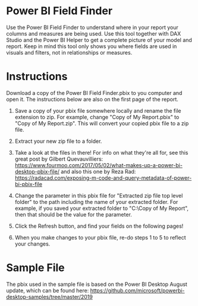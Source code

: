 # Power BI Field Finder

Use the Power BI Field Finder to understand where in your report your columns and measures are being used.  Use this tool together with DAX Studio and the Power BI Helper to get a complete picture of your model and report.  Keep in mind this tool only shows you where fields are used in visuals and filters, not in relationships or measures.

# Instructions
Download a copy of the Power BI Field Finder.pbix to you computer and open it.  The instructions below are also on the first page of the report.

1.  Save a copy of your pbix file somewhere locally and rename the file extension to zip.  For example, change "Copy of My Report.pbix" to "Copy of My Report.zip".  This will convert your copied pbix file to a zip file.

2.  Extract your new zip file to a folder.

3.  Take a look at the files in there!  For info on what they're all for, see this great post by Gilbert Quevauvilliers:  https://www.fourmoo.com/2017/05/02/what-makes-up-a-power-bi-desktop-pbix-file/ and also this one by Reza Rad:  https://radacad.com/exposing-m-code-and-query-metadata-of-power-bi-pbix-file 

4.  Change the parameter in this pbix file for "Extracted zip file top level folder" to the path including the name of your extracted folder.  For example, if you saved your extracted folder to "C:\Copy of My Report", then that should be the value for the parameter.

5.  Click the Refresh button, and find your fields on the following pages!

6.  When you make changes to your pbix file, re-do steps 1 to 5 to reflect your changes.

# Sample File
The pbix used in the sample file is based on the Power BI Desktop August update, which can be found here: https://github.com/microsoft/powerbi-desktop-samples/tree/master/2019

